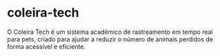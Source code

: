 # coleira-tech
O Coleira Tech é um sistema acadêmico de rastreamento em tempo real para pets, criado para ajudar a reduzir o número de animais perdidos de forma acessível e eficiente.
